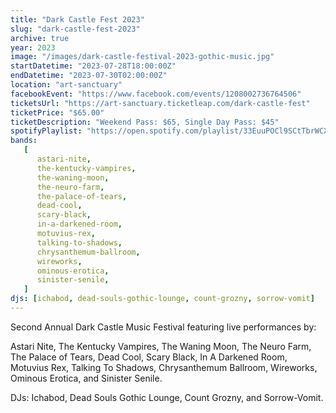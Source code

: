 ```yaml
---
title: "Dark Castle Fest 2023"
slug: "dark-castle-fest-2023"
archive: true
year: 2023
image: "/images/dark-castle-festival-2023-gothic-music.jpg"
startDatetime: "2023-07-28T18:00:00Z"
endDatetime: "2023-07-30T02:00:00Z"
location: "art-sanctuary"
facebookEvent: "https://www.facebook.com/events/1208002736764506"
ticketsUrl: "https://art-sanctuary.ticketleap.com/dark-castle-fest"
ticketPrice: "$65.00"
ticketDescription: "Weekend Pass: $65, Single Day Pass: $45"
spotifyPlaylist: "https://open.spotify.com/playlist/33EuuPOCl9SCtTbrWCXl0G"
bands:
   [
      astari-nite,
      the-kentucky-vampires,
      the-waning-moon,
      the-neuro-farm,
      the-palace-of-tears,
      dead-cool,
      scary-black,
      in-a-darkened-room,
      motuvius-rex,
      talking-to-shadows,
      chrysanthemum-ballroom,
      wireworks,
      ominous-erotica,
      sinister-senile,
   ]
djs: [ichabod, dead-souls-gothic-lounge, count-grozny, sorrow-vomit]
---
```


Second Annual Dark Castle Music Festival featuring live performances by:

Astari Nite, The Kentucky Vampires, The Waning Moon, The Neuro Farm, The Palace of Tears, Dead Cool, Scary Black, In A Darkened Room, Motuvius Rex, Talking To Shadows, Chrysanthemum Ballroom, Wireworks, Ominous Erotica, and Sinister Senile.

DJs: Ichabod, Dead Souls Gothic Lounge, Count Grozny, and Sorrow-Vomit.
